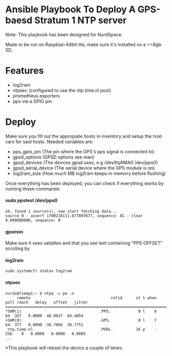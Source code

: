 # Ansible Playbook To Deploy A GPS-baesd Stratum 1 NTP server
Note: This playbook has been designed for NurdSpace.

Made to be run on Raspbian 64bit lite, make sure it's installed on a >=8gb SD.

# Features
- log2ram
- ntpsec (configured to use the ntp.time.nl pool)
- prometheus exporters
- pps via a GPIO pin

# Deploy
Make sure you fill out the appropiate hosts in inventory and setup the host vars for said hosts. 
Needed variables are:

* pps_gpio_pin (The pin where the GPS's pps signal is connected to)
* gpsd_options (GPSD options see man)
* gpsd_devices (The devices gpsd uses, e.g /dev/ttyAMA0 /dev/pps0)
* gpsd_serial_device (The serial device where the GPS module is on)
* log2ram_size (How much MB log2ram keeps in memory before flushing)

Once everything has been deployed, you can check if everything works by running these commands:
#### sudo ppstest /dev/pps0
```
ok, found 1 source(s), now start fetching data...
source 0 - assert 1700218111.877897677, sequence: 81 - clear  0.000000000, sequence: 0
```

#### gpsmon
Make sure it sees satalites and that you see text containing "PPS OFFSET" scrolling by

#### log2ram
`sudo systemctl status log2ram`

#### ntpsec
```
nurds@timepi:~ $ ntpq -c pe -n
     remote                                   refid      st t when poll reach   delay   offset   jitter
=======================================================================================================
*SHM(1)                                  .PPS.            0 l    8   64  357   0.0000  48.9037  64.4054
+SHM(0)                                  .GPS.            0 l    7   64  377   0.0000 -30.7004  30.7751
 ntp.time.nl                             .POOL.          16 p    -  256    0   0.0000   0.0000   0.0005
...
```

*This playbook will reboot the device a couple of times.
